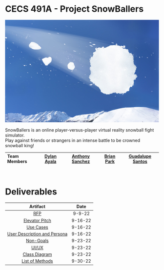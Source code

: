 # CECS 491A - Project SnowBallers

![Snowball](resources/snowball.jpg)

SnowBallers is an online player-versus-player virtual reality snowball fight simulator.  
Play against friends or strangers in an intense battle to be crowned snowball king!

|Team Members|[Dylan Ayala](https://github.com/BlackSwiss)|[Anthony Sanchez](https://github.com/AnthonySanchez150)|[Brian Park](https://github.com/brianpark24)|[Guadalupe Santos](https://github.com/alfonsantos6)|
|:-|:-:|:-:|:-:|:-:|

&nbsp;

# Deliverables

|  Artifact  |  Date  |
|:----------:|:------:|
|[RFP](artifacts/RFP.md)|9-9-22|
|[Elevator Pitch](artifacts/ElevatorPitch.md)|9-16-22|
|[Use Cases](artifacts/UseCases.md)|9-16-22|
|[User Description and Persona](artifacts/User%20Description%20and%20Person.md)|9-16-22|
|[Non-Goals](artifacts/NonGoals.md)|9-23-22|
|[UI/UX](artifacts/UI.md)|9-23-22|
|[Class Diagram](artifacts/ClassDiagram.md)|9-23-22|
|[List of Methods](artifacts/listOfMethods.md)|9-30-22|
